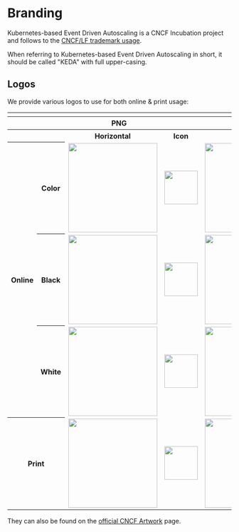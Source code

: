 # Branding

Kubernetes-based Event Driven Autoscaling is a CNCF Incubation project and follows to the [CNCF/LF trademark usage](https://www.linuxfoundation.org/trademark-usage/).

When referring to Kubernetes-based Event Driven Autoscaling in short, it should be called "KEDA" with full upper-casing.

## Logos

We provide various logos to use for both online & print usage:

<table>
    <tr>
        <th colspan="7"></th>
    </tr>
    <tr>
        <th></th>
        <th colspan="3">PNG</th>
        <th colspan="3">SVG</th>
    </tr>
    <tr>
        <th></th>
        <th></th>
        <th>Horizontal</th>
        <th>Icon</th>
        <th>Horizontal</th>
        <th>Icon</th>
    </tr>
    <tr>
        <th rowspan="3">Online</th>
        <th>Color</th>
        <td><img src="./logos/keda-word-colour.png" width="200"></td>
        <td><img src="./logos/keda-icon-colour.png" width="75"></td>
        <td><img src="./logos/keda-word-colour.svg" width="200"></td>
        <td><img src="./logos/keda-icon-colour.svg" width="75"></td>
    </tr>
    <tr>
        <th>Black</th>
        <td><img src="./logos/keda-word-black.png" width="200"></td>
        <td><img src="./logos/keda-icon-black.png" width="75"></td>
        <td><img src="./logos/keda-word-black.svg" width="200"></td>
        <td><img src="./logos/keda-icon-black.svg" width="75"></td>
    </tr>
    <tr>
        <th>White</th>
        <td><img src="./logos/keda-word-white.png" width="200"></td>
        <td><img src="./logos/keda-icon-white.png" width="75"></td>
        <td><img src="./logos/keda-word-white.svg" width="200"></td>
        <td><img src="./logos/keda-icon-white.svg" width="75"></td>
    </tr>
    <tr>
        <th colspan="2">Print</th>
        <td><img src="./logos/keda-word-print.png" width="200"></td>
        <td><img src="./logos/keda-icon-print.png" width="75"></td>
        <td><img src="./logos/keda-word-print.svg" width="200"></td>
        <td><img src="./logos/keda-icon-print.svg" width="75"></td>
    </tr>
    </table>

 They can also be found on the [official CNCF Artwork](https://github.com/cncf/artwork/blob/master/examples/sandbox.md#keda-logos) page.
